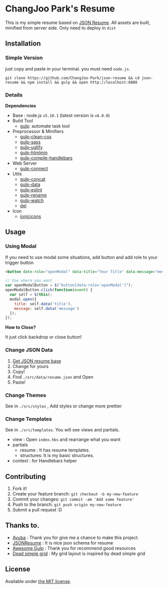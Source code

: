 # ChangJoo Park's Resume
This is my simple resume based on [JSON Resume](https://jsonresume.org/).
All assets are built, minified from server side. Only need to deploy in `dist`

## Installation
### Simple Version
just copy and paste in your terminal. you must need `node.js`.
```terminal
git clone https://github.com/ChangJoo-Park/json-resume && cd json-resume && npm install && gulp && open http://localhost:8888
```
### Details
**Dependencies**
- Base : node.js `v5.10.1` (latest version is `v6.0.0`)
- Build Tool
  - [gulp](http://gulpjs.com/): automate task tool
- Preprocessor & Minifiers
  - [gulp-clean-css](https://github.com/scniro/gulp-clean-css)
  - [gulp-sass](https://github.com/dlmanning/gulp-sass)
  - [gulp-uglify](https://github.com/terinjokes/gulp-uglify)
  - [gulp-htmlmin](https://github.com/jonschlinkert/gulp-htmlmin)
  - [gulp-compile-handlebars](https://github.com/kaanon/gulp-compile-handlebars)
- Web Server
  - [gulp-connect](https://github.com/avevlad/gulp-connect)
- Utils
  - [gulp-concat](https://github.com/wearefractal/gulp-concat)
  - [gulp-data](https://github.com/colynb/gulp-data)
  - [gulp-eslint](https://github.com/adametry/gulp-eslint)
  - [gulp-rename](https://github.com/hparra/gulp-rename)
  - [gulp-watch](https://github.com/floatdrop/gulp-watch)
  - [del](https://github.com/sindresorhus/del)
- Icon
  - [ionicicons](http://ionicons.com/cheatsheet.html)

## Usage
### Using Modal
If you need to use modal some situations, add button and add role to your trigger button 

```html
<button date-role="openModal" data-title="Your Title" data-message="message what you want to show">Button Name</button>
```

```js
// Use where you want
var openModalButton = $("button[data-role='openModal']");
openModalButton.click(function(event) {
  var self = $(this);
  modal.open({
    title: self.data('title'),
    message: self.data('message')
  });
});
```

**How to Close?**

It just click backdrop or close button!

### Change JSON Data
1. [Get JSON resume base](https://jsonresume.org/schema/)
1. Change for yours
1. Copy!
1. Find `./src/data/resume.json` and Open
1. Paste!

### Change Themes
See in `./src/styles` , Add styles or change more prettier

### Change Templates
See in `./src/templates`. You will see views and partials.
- view : Open `index.hbs` and rearrange what you want
- partials
  - resume : It has resume templates.
  - structures: It is my basic structures. 
- context : for Handlebars helper

## Contributing
1. Fork it!
2. Create your feature branch: `git checkout -b my-new-feature`
3. Commit your changes: `git commit -am 'Add some feature'`
4. Push to the branch: `git push origin my-new-feature`
5. Submit a pull request :D

## Thanks to.
- [Avuba](https://avuba.de/) : Thank you for give me a chance to make this project.
- [JSONResume](https://jsonresume.org/schema/) : It is nice json schema for resume
- [Awesome Gulp](http://alferov.github.io/awesome-gulp) : Thank you for recommend good resources
- [Dead simple grid](https://github.com/mourner/dead-simple-grid) : My grid layout is inspired by dead simple grid 

## License
Available under [the MIT license](http://mths.be/mit).
